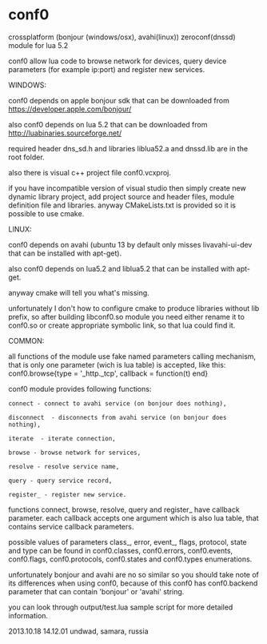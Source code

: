 conf0
=====
crossplatform (bonjour (windows/osx), avahi(linux)) zeroconf(dnssd) module for lua 5.2

conf0 allow lua code to browse network for devices, query device parameters (for example ip:port) and register new services.

WINDOWS:

conf0 depends on apple bonjour sdk that can be downloaded from https://developer.apple.com/bonjour/

also conf0 depends on lua 5.2 that can be downloaded from http://luabinaries.sourceforge.net/

required header dns_sd.h and libraries liblua52.a and dnssd.lib are in the root folder.

also there is visual c++ project file conf0.vcxproj.

if you have incompatible version of visual studio then simply create new dynamic library project, 
add project source and header files, module definition file and libraries.
anyway CMakeLists.txt is provided so it is possible to use cmake.

LINUX:

conf0 depends on avahi (ubuntu 13 by default only misses livavahi-ui-dev that can be installed with apt-get).

also conf0 depends on lua5.2 and liblua5.2 that can be installed with apt-get.

anyway cmake will tell you what's missing.

unfortunately I don't how to configure cmake to produce libraries without lib prefix,
so after building libconf0.so module you need either rename it to conf0.so or create appropriate symbolic link,
so that lua could find it.

COMMON:

all functions of the module use fake named parameters calling mechanism, 
that is only one parameter (wich is lua table) is accepted, like this:
conf0.browse{type = '_http._tcp', callback = function(t) end}

conf0 module provides following functions:

	connect - connect to avahi service (on bonjour does nothing),
	
	disconnect  - disconnects from avahi service (on bonjour does nothing),
	
	iterate  - iterate connection,
	
	browse - browse network for services,
	
	resolve - resolve service name,
	
	query - query service record, 
	
	register_ - register new service.
	
functions connect, browse, resolve, query and register_ have callback parameter. 
each callback accepts one argument which is also lua table, that contains service callback parameters.

possible values of parameters class_, error, event_, flags, protocol, state and type can be found in 
conf0.classes, conf0.errors, conf0.events, conf0.flags, conf0.protocols, conf0.states and conf0.types enumerations.

unfortunately bonjour and avahi are no so similar so you should take note of its differences when using conf0,
because of this conf0 has conf0.backend parameter that can contain 'bonjour' or 'avahi' string.

you can look through output/test.lua sample script for more detailed information.

2013.10.18 14.12.01 undwad, samara, russia